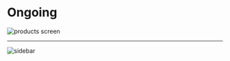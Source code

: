 # Ongoing
![products screen](https://user-images.githubusercontent.com/83245111/172870616-ede3fa9b-3045-42d9-97bd-79d1fdde42a0.PNG)

-------------------------------------------------------------------------------------------------------------------------------

![sidebar](https://user-images.githubusercontent.com/83245111/172870629-475541b9-74b3-47fd-a56d-f20c8ae7b9b3.PNG)
